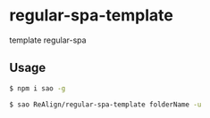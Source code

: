 # regular-spa-template

template regular-spa

## Usage

```bash
$ npm i sao -g

$ sao ReAlign/regular-spa-template folderName -u
```
